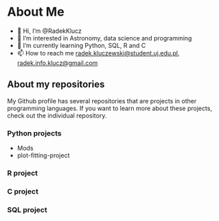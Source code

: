# About Me
- 👋 Hi, I’m @RadekKlucz
- 👀 I’m interested in Astronomy, data science and programming
- 🌱 I’m currently learning Python, SQL, R and C
- 📫 How to reach me radek.kluczewski@student.uj.edu.pl, radek.info.klucz@gmail.com
<!--- - 💞️ I’m looking to collaborate on ... --->

## About my repositories

My Github profile has several repositories that are projects in other programming languages. If you want to learn more about these projects, check out the individual repository. 

### Python projects

- Mods
- plot-fitting-project

### R project

### C project 

### SQL project


<!---
RadekKlucz/RadekKlucz is a ✨ special ✨ repository because its `README.md` (this file) appears on your GitHub profile.
You can click the Preview link to take a look at your changes.
--->

